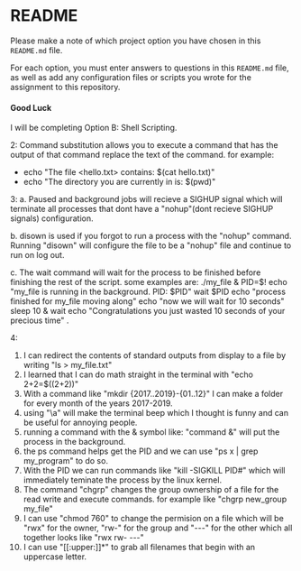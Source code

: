 # README
Please make a note of which project option you have chosen in this `README.md` file.

For each option, you must enter answers to questions in this `README.md` file,
as well as add any configuration files or scripts you wrote for the assignment to this repository. 

#### Good Luck

I will be completing Option B: Shell Scripting.

2: Command substitution allows you to execute a command that has the output of that command replace the text of the command. for example:
- echo "The file <hello.txt> contains: $(cat hello.txt)"
- echo "The directory you are currently in is: $(pwd)"

3:
a. Paused and background jobs will recieve a SIGHUP signal which will terminate all processes that dont have a "nohup"(dont recieve SIGHUP signals) configuration.

b. disown is used if you forgot to run a process with the "nohup" command. Running "disown" will configure the file to be a "nohup" file and continue to run on log out.

c. The wait command will wait for the process to be finished before finishing the rest of the script. some examples are:
    ./my_file &
    PID=$!
    echo "my_file is running in the background. PID:
    $PID"
    wait $PID
    echo "process finished for my_file moving along"
 echo "now we will wait for 10 seconds"
    sleep 10 &
    wait
    echo "Congratulations you just wasted 10 seconds of your precious time"
.


4:
1. I can redirect the contents of standard outputs from display to a file by writing "ls > my_file.txt"
2. I learned that I can do math straight in the terminal with "echo 2+2=$((2+2))"
3. With a command like "mkdir {2017..2019}-{01..12}" I can make a folder for every month of the years 2017-2019.
4. using "\a" will make the terminal beep which I thought is funny and can be useful for annoying people.
5. running a command with the & symbol like: "command &" will put the process in the background.
6. the ps command helps get the PID and we can use "ps x | grep my_program" to do so.
7. With the PID we can run commands like "kill -SIGKILL PID#" which will immediately teminate the process by the linux kernel.
8. The command "chgrp" changes the group ownership of a file for the read write and execute commands. for example like "chgrp new_group my_file"
9. I can use "chmod 760" to change the permision on a file which will be "rwx" for the owner, "rw-" for the group and "---" for the other which all together looks like "rwx rw- ---"
10. I can use "[[:upper:]]*" to grab all filenames that begin with an uppercase letter.
